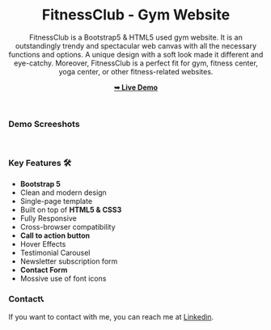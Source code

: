 <div align="center">

  <h1 align="center">FitnessClub - Gym Website</h1>

  FitnessClub is a Bootstrap5 &amp; HTML5 used gym website. It is an outstandingly trendy and spectacular web canvas with all the necessary functions and options. A unique design with a soft look made it different and eye-catchy. Moreover, FitnessClub is a perfect fit for gym, fitness center, yoga center, or other fitness-related websites.
  
  <a href="https://subirkumarpratihar.github.io/ELearn/"><strong>➥ Live Demo</strong></a>

</div>

<br />

### Demo Screeshots

<!--![ELearn Desktop Demo](image/readme_img/ELearn_img.png "Desktop Demo") -->

<br />

### Key Features 🛠️
* **Bootstrap 5**
* Clean and modern design
* Single-page template
* Built on top of **HTML5 & CSS3**
* Fully Responsive
* Cross-browser compatibility
* **Call to action button**
* Hover Effects
* Testimonial Carousel
* Newsletter subscription form
* **Contact Form**
* Mossive use of font icons



### Contact📞

If you want to contact with me, you can reach me at [Linkedin](https://www.linkedin.com/in/subirkumarpratihar/).
